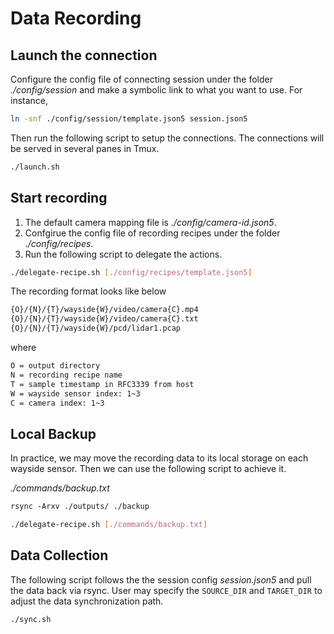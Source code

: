 # Data Recording


## Launch the connection

Configure the config file of connecting session under the folder _./config/session_ and make a symbolic link to what you want to use.
For instance,

```bash
ln -snf ./config/session/template.json5 session.json5
```

Then run the following script to setup the connections. The connections will be served in several panes in Tmux.

```bash
./launch.sh
```

## Start recording

1. The default camera mapping file is _./config/camera-id.json5_.
2. Confgirue the config file of recording recipes under the folder _./config/recipes_.
3. Run the following script to delegate the actions.

```bash
./delegate-recipe.sh [./config/recipes/template.json5]
```


The recording format looks like below

```bash
{O}/{N}/{T}/wayside{W}/video/camera{C}.mp4
{O}/{N}/{T}/wayside{W}/video/camera{C}.txt
{O}/{N}/{T}/wayside{W}/pcd/lidar1.pcap
```

where

```bash
O = output directory
N = recording recipe name
T = sample timestamp in RFC3339 from host
W = wayside sensor index: 1~3
C = camera index: 1~3
```

## Local Backup

In practice, we may move the recording data to its local storage on each wayside sensor.
Then we can use the following script to achieve it.

_./commands/backup.txt_
```txt
rsync -Arxv ./outputs/ ./backup
```

```bash
./delegate-recipe.sh [./commands/backup.txt]
```

## Data Collection

The following script follows the the session config _session.json5_ and pull the data back via rsync.
User may specify the `SOURCE_DIR` and `TARGET_DIR` to adjust the data synchronization path.

```bash
./sync.sh
```
